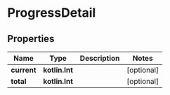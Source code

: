 
# ProgressDetail

## Properties
| Name | Type | Description | Notes |
| ------------ | ------------- | ------------- | ------------- |
| **current** | **kotlin.Int** |  |  [optional] |
| **total** | **kotlin.Int** |  |  [optional] |



